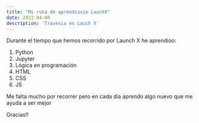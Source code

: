 ```yaml
---
title: "Mi ruta de aprendizaje LauchX"
date: 2022-04-06
description: 'Travesia en Lauch X'
---
```


Durante el tiempo que hemos recorrido por Launch X he aprendioo:

1. Python
2. Jupyter
3. Lógica en programación
4. HTML
5. CSS 
6. JS


Me falta mucho por recorrer pero en cada dia aprendo algo nuevo que me ayuda a ser mejor

Gracias!!


